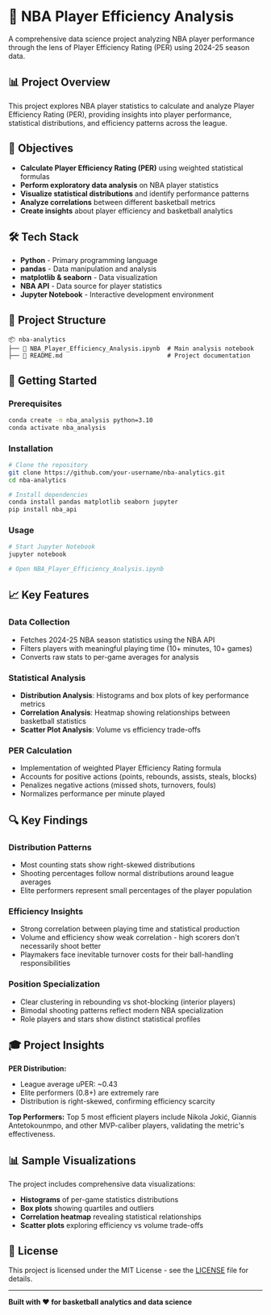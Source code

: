 # 🏀 NBA Player Efficiency Analysis

A comprehensive data science project analyzing NBA player performance through the lens of Player Efficiency Rating (PER) using 2024-25 season data.

## 📊 Project Overview

This project explores NBA player statistics to calculate and analyze Player Efficiency Rating (PER), providing insights into player performance, statistical distributions, and efficiency patterns across the league.

## 🎯 Objectives

- **Calculate Player Efficiency Rating (PER)** using weighted statistical formulas
- **Perform exploratory data analysis** on NBA player statistics
- **Visualize statistical distributions** and identify performance patterns
- **Analyze correlations** between different basketball metrics
- **Create insights** about player efficiency and basketball analytics

## 🛠️ Tech Stack

- **Python** - Primary programming language
- **pandas** - Data manipulation and analysis
- **matplotlib & seaborn** - Data visualization
- **NBA API** - Data source for player statistics
- **Jupyter Notebook** - Interactive development environment

## 📁 Project Structure

```
📦 nba-analytics
├── 📄 NBA_Player_Efficiency_Analysis.ipynb  # Main analysis notebook
├── 📄 README.md                             # Project documentation
```

## 🚀 Getting Started

### Prerequisites

```bash
conda create -n nba_analysis python=3.10
conda activate nba_analysis
```

### Installation

```bash
# Clone the repository
git clone https://github.com/your-username/nba-analytics.git
cd nba-analytics

# Install dependencies
conda install pandas matplotlib seaborn jupyter
pip install nba_api
```

### Usage

```bash
# Start Jupyter Notebook
jupyter notebook

# Open NBA_Player_Efficiency_Analysis.ipynb
```

## 📈 Key Features

### **Data Collection**
- Fetches 2024-25 NBA season statistics using the NBA API
- Filters players with meaningful playing time (10+ minutes, 10+ games)
- Converts raw stats to per-game averages for analysis

### **Statistical Analysis**
- **Distribution Analysis**: Histograms and box plots of key performance metrics
- **Correlation Analysis**: Heatmap showing relationships between basketball statistics
- **Scatter Plot Analysis**: Volume vs efficiency trade-offs

### **PER Calculation**
- Implementation of weighted Player Efficiency Rating formula
- Accounts for positive actions (points, rebounds, assists, steals, blocks)
- Penalizes negative actions (missed shots, turnovers, fouls)
- Normalizes performance per minute played

## 🔍 Key Findings

### **Distribution Patterns**
- Most counting stats show right-skewed distributions
- Shooting percentages follow normal distributions around league averages
- Elite performers represent small percentages of the player population

### **Efficiency Insights**
- Strong correlation between playing time and statistical production
- Volume and efficiency show weak correlation - high scorers don't necessarily shoot better
- Playmakers face inevitable turnover costs for their ball-handling responsibilities

### **Position Specialization**
- Clear clustering in rebounding vs shot-blocking (interior players)
- Bimodal shooting patterns reflect modern NBA specialization
- Role players and stars show distinct statistical profiles

## 🎓 Project Insights

**PER Distribution:**
- League average uPER: ~0.43
- Elite performers (0.8+) are extremely rare
- Distribution is right-skewed, confirming efficiency scarcity

**Top Performers:**
Top 5 most efficient players include Nikola Jokić, Giannis Antetokounmpo, and other MVP-caliber players, validating the metric's effectiveness.

## 📊 Sample Visualizations

The project includes comprehensive data visualizations:
- **Histograms** of per-game statistics distributions
- **Box plots** showing quartiles and outliers
- **Correlation heatmap** revealing statistical relationships
- **Scatter plots** exploring efficiency vs volume trade-offs

## 📄 License

This project is licensed under the MIT License - see the [LICENSE](LICENSE) file for details.

---

**Built with ❤️ for basketball analytics and data science**